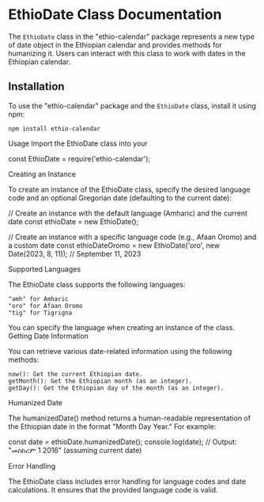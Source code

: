 # EthioDate Class Documentation

The `EthioDate` class in the "ethio-calendar" package represents a new type of date object in the Ethiopian calendar and provides methods for humanizing it. Users can interact with this class to work with dates in the Ethiopian calendar.

## Installation

To use the "ethio-calendar" package and the `EthioDate` class, install it using npm:

```shell
npm install ethio-calendar
```

Usage
Import the EthioDate class into your

const EthioDate = require('ethio-calendar');

Creating an Instance

To create an instance of the EthioDate class, specify the desired language code and an optional Gregorian date (defaulting to the current date):

// Create an instance with the default language (Amharic) and the current date
const ethioDate = new EthioDate();

// Create an instance with a specific language code (e.g., Afaan Oromo) and a custom date
const ethioDateOromo = new EthioDate('oro', new Date(2023, 8, 11)); // September 11, 2023

Supported Languages

The EthioDate class supports the following languages:

    "amh" for Amharic
    "oro" for Afaan Oromo
    "tig" for Tigrigna

You can specify the language when creating an instance of the class.
Getting Date Information

You can retrieve various date-related information using the following methods:

    now(): Get the current Ethiopian date.
    getMonth(): Get the Ethiopian month (as an integer).
    getDay(): Get the Ethiopian day of the month (as an integer).

Humanized Date

The humanizedDate() method returns a human-readable representation of the Ethiopian date in the format "Month Day Year." For example:

const date = ethioDate.humanizedDate();
console.log(date); // Output: "መስከረም 1 2016" (assuming current date)

Error Handling

The EthioDate class includes error handling for language codes and date calculations. It ensures that the provided language code is valid.
